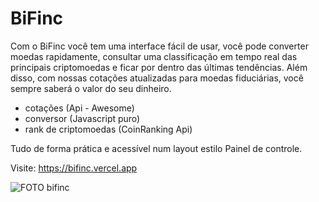 # BiFinc
Com o BiFinc você tem uma interface fácil de usar, você pode converter moedas rapidamente, consultar uma classificação em tempo real das principais criptomoedas e ficar por dentro das últimas tendências. Além disso, com nossas cotações atualizadas para moedas fiduciárias, você sempre saberá o valor do seu dinheiro.

- cotações (Api - Awesome)
- conversor (Javascript puro)
- rank de criptomoedas (CoinRanking Api)

Tudo de forma prática e acessível num layout estilo Painel de controle.

Visite: https://bifinc.vercel.app

![FOTO bifinc](https://user-images.githubusercontent.com/114265734/211993292-a8eac075-7224-4086-b58b-c7a1ddd33952.png)
